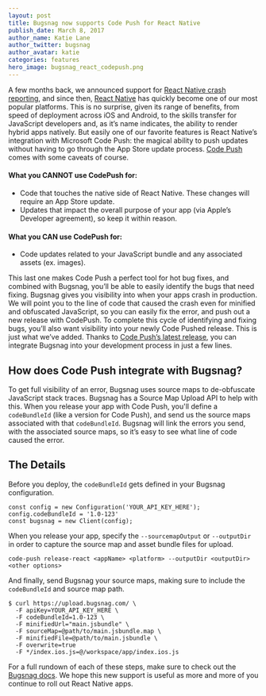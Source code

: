 ```yaml
---
layout: post
title: Bugsnag now supports Code Push for React Native  
publish_date: March 8, 2017
author_name: Katie Lane
author_twitter: bugsnag
author_avatar: katie
categories: features
hero_image: bugsnag_react_codepush.png
---
```


A few months back, we announced support for [React Native crash reporting](https://www.bugsnag.com/platforms/react-native-error-reporting/), and since then, [React Native](https://docs.bugsnag.com/platforms/react-native/) has quickly become one of our most popular platforms. This is no surprise, given its range of benefits, from speed of deployment across iOS and Android, to the skills transfer for JavaScript developers and, as it’s name indicates, the ability to render hybrid apps natively. But easily one of our favorite features is React Native’s integration with Microsoft Code Push: the magical ability to push updates without having to go through the App Store update process. [Code Push](https://microsoft.github.io/code-push/) comes with some caveats of course.

#### What you CANNOT use CodePush for:
* Code that touches the native side of React Native. These changes will require an App Store update.
* Updates that impact the overall purpose of your app (via Apple’s Developer agreement), so keep it within reason.

#### What you CAN use CodePush for:
* Code updates related to your JavaScript bundle and any associated assets (ex. images).

This last one makes Code Push a perfect tool for hot bug fixes, and combined with Bugsnag, you’ll be able to easily identify the bugs that need fixing. Bugsnag gives you visibility into when your apps crash in production. We will point you to the line of code that caused the crash even for minified and obfuscated JavaScript, so you can easily fix the error, and push out a new release with CodePush. To complete this cycle of identifying and fixing bugs, you’ll also want visibility into your newly Code Pushed release. This is just what we’ve added. Thanks to [Code Push’s latest release](https://github.com/Microsoft/code-push/releases/tag/v1.12.8-beta), you can integrate Bugsnag into your development process in just a few lines.

## How does Code Push integrate with Bugsnag?
To get full visibility of an error, Bugsnag uses source maps to de-obfuscate JavaScript stack traces. Bugsnag has a Source Map Upload API to help with this. When you release your app with Code Push, you'll define a `codeBundleId` (like a version for Code Push), and send us the source maps associated with that `codeBundleId`. Bugsnag will link the errors you send, with the associated source maps, so it’s easy to see what line of code caused the error.

## The Details
Before you deploy, the `codeBundleId` gets defined in your Bugsnag configuration.

```
const config = new Configuration('YOUR_API_KEY_HERE');
config.codeBundleId = '1.0-123'
const bugsnag = new Client(config);
```

When you release your app, specify the `--sourcemapOutput` or `--outputDir` in order to capture the source map and asset bundle files for upload.

```
code-push release-react <appName> <platform> --outputDir <outputDir> <other options>
```
And finally, send Bugsnag your source maps, making sure to include the `codeBundleId` and source map path.

```
$ curl https://upload.bugsnag.com/ \
  -F apiKey=YOUR_API_KEY_HERE \
  -F codeBundleId=1.0-123 \
  -F minifiedUrl="main.jsbundle" \
  -F sourceMap=@path/to/main.jsbundle.map \
  -F minifiedFile=@path/to/main.jsbundle \
  -F overwrite=true
  -F */index.ios.js=@/workspace/app/index.ios.js
```

For a full rundown of each of these steps, make sure to check out the [Bugsnag docs](https://docs.bugsnag.com/platforms/react-native/showing-full-stacktraces/#how-should-i-upload-source-maps-if-i-39-m-using-codepush). We hope this new support is useful as more and more of you continue to roll out React Native apps.
